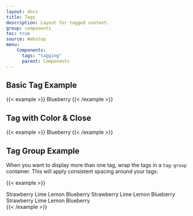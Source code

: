 ```yaml
---
layout: docs
title: Tags
description: Layout for tagged content.
group: components
toc: true
source: Webstop
menu: 
    Components:
      tags: "tagging"
      parent: Components
---
```



## Basic Tag Example

{{< example >}}
<span class="tag">Blueberry</span>
{{< /example >}}

## Tag with Color & Close

{{< example >}}
<span class="tag bg-primary">Blueberry <i class="fas fa-xmark"></i></span>
{{< /example >}} 


## Tag Group Example

When you want to display more than one tag, wrap the tags in a `tag-group` container. 
This will apply consistent spacing around your tags.

{{< example >}}
<div class="tag-group">
  <span class="tag bg-danger">Strawberry <i class="fas fa-xmark"></i></span>
  <span class="tag bg-success">Lime <i class="fas fa-xmark"></i></span>
  <span class="tag bg-warning">Lemon <i class="fas fa-xmark"></i></span>
  <span class="tag bg-primary">Blueberry <i class="fas fa-xmark"></i></span>
  <span class="tag bg-danger">Strawberry <i class="fas fa-xmark"></i></span>
  <span class="tag bg-success">Lime <i class="fas fa-xmark"></i></span>
  <span class="tag bg-warning">Lemon <i class="fas fa-xmark"></i></span>
  <span class="tag bg-primary">Blueberry <i class="fas fa-xmark"></i></span>
  <span class="tag bg-danger">Strawberry <i class="fas fa-xmark"></i></span>
  <span class="tag bg-success">Lime <i class="fas fa-xmark"></i></span>
  <span class="tag bg-warning">Lemon <i class="fas fa-xmark"></i></span>
  <span class="tag bg-primary">Blueberry <i class="fas fa-xmark"></i></span>
</div>
{{< /example >}}
